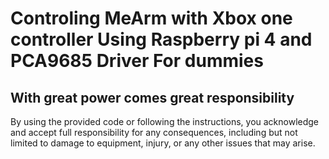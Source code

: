 # **Controling MeArm with Xbox one controller Using Raspberry pi 4 and PCA9685 Driver For dummies**
## With great power comes great responsibility
By using the provided code or following the instructions, you acknowledge and accept full responsibility for any consequences, including but not limited to damage to equipment, injury, or any other issues that may arise.

